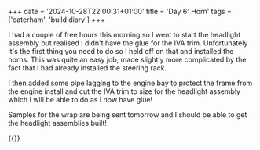 +++
date = '2024-10-28T22:00:31+01:00'
title = 'Day 6: Horn'
tags = ['caterham', 'build diary']
+++

I had a couple of free hours this morning so I went to start the headlight assembly but realised I didn't have the glue for the IVA trim. Unfortunately it's the first thing you need to do so I held off on that and installed the horns. This was quite an easy job, made slightly more complicated by the fact that I had already installed the steering rack. 

I then added some pipe lagging to the engine bay to protect the frame from the engine install and cut the IVA trim to size for the headlight assembly which I will be able to do as I now have glue! 

Samples for the wrap are being sent tomorrow and I should be able to get the headlight assemblies built! 

{{<youtube q59_HC9MYNo>}}
